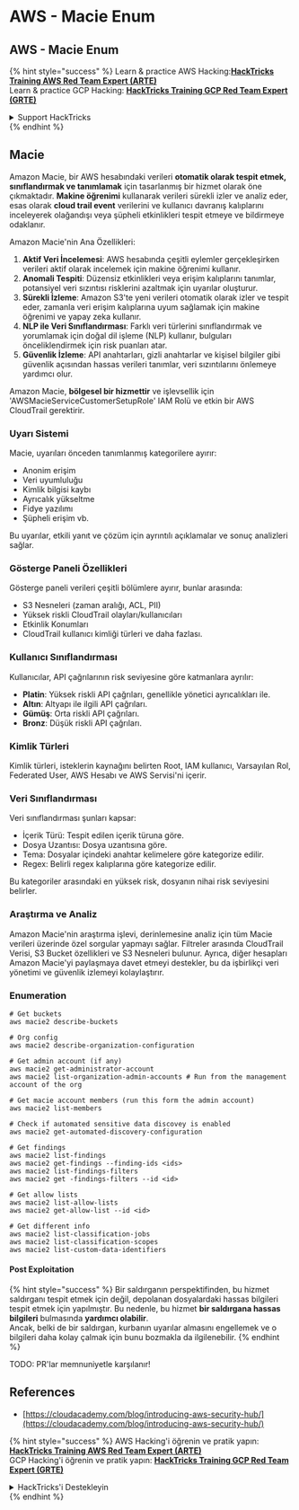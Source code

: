 # AWS - Macie Enum

## AWS - Macie Enum

{% hint style="success" %}
Learn & practice AWS Hacking:<img src="../../../../.gitbook/assets/image (1) (1) (1) (1).png" alt="" data-size="line">[**HackTricks Training AWS Red Team Expert (ARTE)**](https://training.hacktricks.xyz/courses/arte)<img src="../../../../.gitbook/assets/image (1) (1) (1) (1).png" alt="" data-size="line">\
Learn & practice GCP Hacking: <img src="../../../../.gitbook/assets/image (2) (1).png" alt="" data-size="line">[**HackTricks Training GCP Red Team Expert (GRTE)**<img src="../../../../.gitbook/assets/image (2) (1).png" alt="" data-size="line">](https://training.hacktricks.xyz/courses/grte)

<details>

<summary>Support HackTricks</summary>

* Check the [**subscription plans**](https://github.com/sponsors/carlospolop)!
* **Join the** 💬 [**Discord group**](https://discord.gg/hRep4RUj7f) or the [**telegram group**](https://t.me/peass) or **follow** us on **Twitter** 🐦 [**@hacktricks\_live**](https://twitter.com/hacktricks_live)**.**
* **Share hacking tricks by submitting PRs to the** [**HackTricks**](https://github.com/carlospolop/hacktricks) and [**HackTricks Cloud**](https://github.com/carlospolop/hacktricks-cloud) github repos.

</details>
{% endhint %}

## Macie

Amazon Macie, bir AWS hesabındaki verileri **otomatik olarak tespit etmek, sınıflandırmak ve tanımlamak** için tasarlanmış bir hizmet olarak öne çıkmaktadır. **Makine öğrenimi** kullanarak verileri sürekli izler ve analiz eder, esas olarak **cloud trail event** verilerini ve kullanıcı davranış kalıplarını inceleyerek olağandışı veya şüpheli etkinlikleri tespit etmeye ve bildirmeye odaklanır.

Amazon Macie'nin Ana Özellikleri:

1. **Aktif Veri İncelemesi**: AWS hesabında çeşitli eylemler gerçekleşirken verileri aktif olarak incelemek için makine öğrenimi kullanır.
2. **Anomali Tespiti**: Düzensiz etkinlikleri veya erişim kalıplarını tanımlar, potansiyel veri sızıntısı risklerini azaltmak için uyarılar oluşturur.
3. **Sürekli İzleme**: Amazon S3'te yeni verileri otomatik olarak izler ve tespit eder, zamanla veri erişim kalıplarına uyum sağlamak için makine öğrenimi ve yapay zeka kullanır.
4. **NLP ile Veri Sınıflandırması**: Farklı veri türlerini sınıflandırmak ve yorumlamak için doğal dil işleme (NLP) kullanır, bulguları önceliklendirmek için risk puanları atar.
5. **Güvenlik İzleme**: API anahtarları, gizli anahtarlar ve kişisel bilgiler gibi güvenlik açısından hassas verileri tanımlar, veri sızıntılarını önlemeye yardımcı olur.

Amazon Macie, **bölgesel bir hizmettir** ve işlevsellik için 'AWSMacieServiceCustomerSetupRole' IAM Rolü ve etkin bir AWS CloudTrail gerektirir.

### Uyarı Sistemi

Macie, uyarıları önceden tanımlanmış kategorilere ayırır:

* Anonim erişim
* Veri uyumluluğu
* Kimlik bilgisi kaybı
* Ayrıcalık yükseltme
* Fidye yazılımı
* Şüpheli erişim vb.

Bu uyarılar, etkili yanıt ve çözüm için ayrıntılı açıklamalar ve sonuç analizleri sağlar.

### Gösterge Paneli Özellikleri

Gösterge paneli verileri çeşitli bölümlere ayırır, bunlar arasında:

* S3 Nesneleri (zaman aralığı, ACL, PII)
* Yüksek riskli CloudTrail olayları/kullanıcıları
* Etkinlik Konumları
* CloudTrail kullanıcı kimliği türleri ve daha fazlası.

### Kullanıcı Sınıflandırması

Kullanıcılar, API çağrılarının risk seviyesine göre katmanlara ayrılır:

* **Platin**: Yüksek riskli API çağrıları, genellikle yönetici ayrıcalıkları ile.
* **Altın**: Altyapı ile ilgili API çağrıları.
* **Gümüş**: Orta riskli API çağrıları.
* **Bronz**: Düşük riskli API çağrıları.

### Kimlik Türleri

Kimlik türleri, isteklerin kaynağını belirten Root, IAM kullanıcı, Varsayılan Rol, Federated User, AWS Hesabı ve AWS Servisi'ni içerir.

### Veri Sınıflandırması

Veri sınıflandırması şunları kapsar:

* İçerik Türü: Tespit edilen içerik türuna göre.
* Dosya Uzantısı: Dosya uzantısına göre.
* Tema: Dosyalar içindeki anahtar kelimelere göre kategorize edilir.
* Regex: Belirli regex kalıplarına göre kategorize edilir.

Bu kategoriler arasındaki en yüksek risk, dosyanın nihai risk seviyesini belirler.

### Araştırma ve Analiz

Amazon Macie'nin araştırma işlevi, derinlemesine analiz için tüm Macie verileri üzerinde özel sorgular yapmayı sağlar. Filtreler arasında CloudTrail Verisi, S3 Bucket özellikleri ve S3 Nesneleri bulunur. Ayrıca, diğer hesapları Amazon Macie'yi paylaşmaya davet etmeyi destekler, bu da işbirlikçi veri yönetimi ve güvenlik izlemeyi kolaylaştırır.

### Enumeration
```
# Get buckets
aws macie2 describe-buckets

# Org config
aws macie2 describe-organization-configuration

# Get admin account (if any)
aws macie2 get-administrator-account
aws macie2 list-organization-admin-accounts # Run from the management account of the org

# Get macie account members (run this form the admin account)
aws macie2 list-members

# Check if automated sensitive data discovey is enabled
aws macie2 get-automated-discovery-configuration

# Get findings
aws macie2 list-findings
aws macie2 get-findings --finding-ids <ids>
aws macie2 list-findings-filters
aws macie2 get -findings-filters --id <id>

# Get allow lists
aws macie2 list-allow-lists
aws macie2 get-allow-list --id <id>

# Get different info
aws macie2 list-classification-jobs
aws macie2 list-classification-scopes
aws macie2 list-custom-data-identifiers
```
#### Post Exploitation

{% hint style="success" %}
Bir saldırganın perspektifinden, bu hizmet saldırganı tespit etmek için değil, depolanan dosyalardaki hassas bilgileri tespit etmek için yapılmıştır. Bu nedenle, bu hizmet **bir saldırgana hassas bilgileri** bulmasında **yardımcı olabilir**.\
Ancak, belki de bir saldırgan, kurbanın uyarılar almasını engellemek ve o bilgileri daha kolay çalmak için bunu bozmakla da ilgilenebilir.
{% endhint %}

TODO: PR'lar memnuniyetle karşılanır!

## References

* [https://cloudacademy.com/blog/introducing-aws-security-hub/](https://cloudacademy.com/blog/introducing-aws-security-hub/)

{% hint style="success" %}
AWS Hacking'i öğrenin ve pratik yapın:<img src="../../../../.gitbook/assets/image (1) (1) (1) (1).png" alt="" data-size="line">[**HackTricks Training AWS Red Team Expert (ARTE)**](https://training.hacktricks.xyz/courses/arte)<img src="../../../../.gitbook/assets/image (1) (1) (1) (1).png" alt="" data-size="line">\
GCP Hacking'i öğrenin ve pratik yapın: <img src="../../../../.gitbook/assets/image (2) (1).png" alt="" data-size="line">[**HackTricks Training GCP Red Team Expert (GRTE)**<img src="../../../../.gitbook/assets/image (2) (1).png" alt="" data-size="line">](https://training.hacktricks.xyz/courses/grte)

<details>

<summary>HackTricks'i Destekleyin</summary>

* [**abonelik planlarını**](https://github.com/sponsors/carlospolop) kontrol edin!
* **💬 [**Discord grubuna**](https://discord.gg/hRep4RUj7f) veya [**telegram grubuna**](https://t.me/peass) katılın ya da **Twitter'da** 🐦 [**@hacktricks\_live**](https://twitter.com/hacktricks_live)**'i takip edin.**
* **Hacking ipuçlarını paylaşmak için** [**HackTricks**](https://github.com/carlospolop/hacktricks) ve [**HackTricks Cloud**](https://github.com/carlospolop/hacktricks-cloud) github reposuna PR gönderin.

</details>
{% endhint %}
